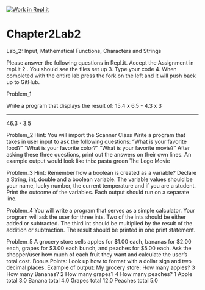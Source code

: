 [![Work in Repl.it](https://classroom.github.com/assets/work-in-replit-14baed9a392b3a25080506f3b7b6d57f295ec2978f6f33ec97e36a161684cbe9.svg)](https://classroom.github.com/online_ide?assignment_repo_id=3490856&assignment_repo_type=AssignmentRepo)
# Chapter2Lab2

Lab_2: Input, Mathematical Functions,
Characters and Strings

Please answer the following questions in Repl.it.
Accept the Assignment in repl.it
2 . You should see the files set up
3. Type your code
4. When completed with the entire lab press the fork on the left and it will push back up to GitHub.


Problem_1

 Write a program that displays the result of:
15.4 x 6.5 - 4.3 x 3
____________________
46.3 - 3.5


Problem_2
Hint: You will import the Scanner Class
Write a program that takes in user input to ask the following questions:
“What is your favorite food?”
“What is your favorite color?”
“What is your favorite movie?”
After asking these three questions, print out the answers on their own lines.
An example output would look like this:
pasta
green
The Lego Movie

Problem_3
Hint: Remember how a boolean is created as a variable?
Declare a String, int, double and a boolean variable. The variable values should be your name, lucky number, the current temperature and if you are a student.  Print the outcome of the variables. Each output should run on a separate line.

Problem_4
You will write a program that serves as a simple calculator. Your program will ask the user for three ints.  Two of the ints should be either added or subtracted.  The third int should be multiplied by the result of the addition or subtraction.  The result should be printed in one print statement.

Problem_5
A grocery store sells apples for $1.00 each, bananas for $2.00 each, grapes for $3.00 each bunch, and peaches for $5.00 each. 
Ask the shopper/user how much of each fruit they want and calculate the user’s total cost.
Bonus Points: Look up how to format with a dollar sign and two decimal places.
Example of output:
My grocery store: 
How many apples? 
3
How many Bananas? 
2
How many grapes? 
4
How many peaches? 
1
Apple total 3.0
Banana total 4.0
Grapes total 12.0
Peaches total 5.0
